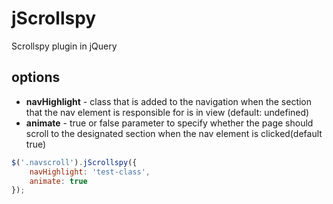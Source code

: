 jScrollspy
==========

Scrollspy plugin in jQuery


options
--------
* **navHighlight** - class that is added to the navigation when the section that the nav element is responsible for is in view (default: undefined)
* **animate** - true or false parameter to specify whether the page should scroll to the designated section when the nav element is clicked(default true)

```javascript
$('.navscroll').jScrollspy({
	navHighlight: 'test-class',
	animate: true
});
```